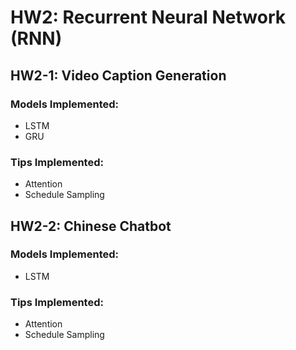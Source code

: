 # HW2: Recurrent Neural Network (RNN)

## HW2-1: Video Caption Generation
### Models Implemented: 
* LSTM
* GRU
### Tips Implemented: 
* Attention
* Schedule Sampling

## HW2-2: Chinese Chatbot
### Models Implemented: 
* LSTM
### Tips Implemented: 
* Attention
* Schedule Sampling
